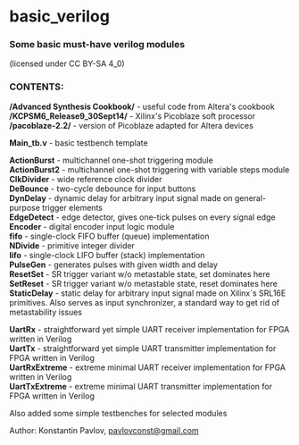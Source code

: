 ﻿# basic_verilog
### Some basic must-have verilog modules
(licensed under CC BY-SA 4_0)


### CONTENTS:

**/Advanced Synthesis Cookbook/**		- useful code from Altera's cookbook  
**/KCPSM6_Release9_30Sept14/**		- Xilinx's Picoblaze soft processor  
**/pacoblaze-2.2/**		- version of Picoblaze adapted for Altera devices  

**Main_tb.v**		- basic testbench template  

**ActionBurst**		- multichannel one-shot triggering module  
**ActionBurst2**		- multichannel one-shot triggering with variable steps module  
**ClkDivider**		- wide reference clock divider  
**DeBounce**		- two-cycle debounce for input buttons  
**DynDelay**		- dynamic delay for arbitrary input signal made on general-purpose trigger elements  
**EdgeDetect**		- edge detector, gives one-tick pulses on every signal edge  
**Encoder**		- digital encoder input logic module  
**fifo**   - single-clock FIFO buffer (queue) implementation  
**NDivide**		- primitive integer divider  
**lifo**   - single-clock LIFO buffer (stack) implementation  
**PulseGen**		- generates pulses with given width and delay  
**ResetSet**		- SR trigger variant w/o metastable state, set dominates here  
**SetReset**		- SR trigger variant w/o metastable state, reset dominates here  
**StaticDelay**		- static delay for arbitrary input signal made on Xilinx`s SRL16E primitives. Also serves as input synchronizer, a standard way to get rid of metastability issues  

**UartRx**		- straightforward yet simple UART receiver implementation for FPGA written in Verilog  
**UartTx**		- straightforward yet simple UART transmitter implementation for FPGA written in Verilog  
**UartRxExtreme**		- extreme minimal UART receiver implementation for FPGA written in Verilog  
**UartTxExtreme**		- extreme minimal UART transmitter implementation for FPGA written in Verilog  

Also added some simple testbenches for selected modules


Author: Konstantin Pavlov, pavlovconst@gmail.com

